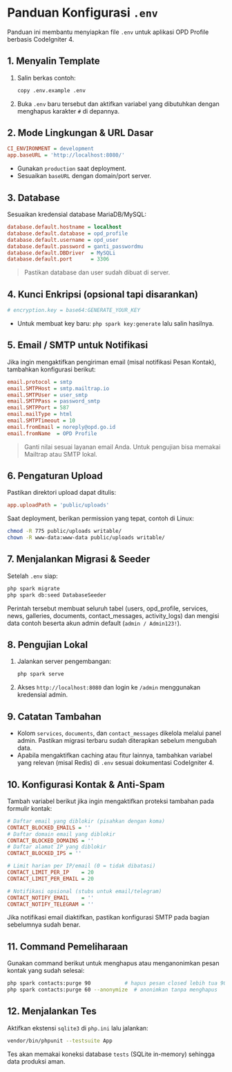 ﻿# Panduan Konfigurasi `.env`

Panduan ini membantu menyiapkan file `.env` untuk aplikasi OPD Profile berbasis CodeIgniter 4.

## 1. Menyalin Template

1. Salin berkas contoh:
   ```bash
   copy .env.example .env
   ```
2. Buka `.env` baru tersebut dan aktifkan variabel yang dibutuhkan dengan menghapus karakter `#` di depannya.

## 2. Mode Lingkungan & URL Dasar

```ini
CI_ENVIRONMENT = development
app.baseURL = 'http://localhost:8080/'
```
- Gunakan `production` saat deployment.
- Sesuaikan `baseURL` dengan domain/port server.

## 3. Database

Sesuaikan kredensial database MariaDB/MySQL:

```ini
database.default.hostname = localhost
database.default.database = opd_profile
database.default.username = opd_user
database.default.password = ganti_passwordmu
database.default.DBDriver  = MySQLi
database.default.port      = 3306
```

> Pastikan database dan user sudah dibuat di server.

## 4. Kunci Enkripsi (opsional tapi disarankan)

```ini
# encryption.key = base64:GENERATE_YOUR_KEY
```
- Untuk membuat key baru: `php spark key:generate` lalu salin hasilnya.

## 5. Email / SMTP untuk Notifikasi

Jika ingin mengaktifkan pengiriman email (misal notifikasi Pesan Kontak), tambahkan konfigurasi berikut:

```ini
email.protocol = smtp
email.SMTPHost = smtp.mailtrap.io
email.SMTPUser = user_smtp
email.SMTPPass = password_smtp
email.SMTPPort = 587
email.mailType = html
email.SMTPTimeout = 10
email.fromEmail = noreply@opd.go.id
email.fromName  = OPD Profile
```

> Ganti nilai sesuai layanan email Anda. Untuk pengujian bisa memakai Mailtrap atau SMTP lokal.

## 6. Pengaturan Upload

Pastikan direktori upload dapat ditulis:

```ini
app.uploadPath = 'public/uploads'
```

Saat deployment, berikan permission yang tepat, contoh di Linux:

```bash
chmod -R 775 public/uploads writable/
chown -R www-data:www-data public/uploads writable/
```

## 7. Menjalankan Migrasi & Seeder

Setelah `.env` siap:

```bash
php spark migrate
php spark db:seed DatabaseSeeder
```

Perintah tersebut membuat seluruh tabel (users, opd_profile, services, news, galleries, documents, contact_messages, activity_logs) dan mengisi data contoh beserta akun admin default (`admin / Admin123!`).

## 8. Pengujian Lokal

1. Jalankan server pengembangan:
   ```bash
   php spark serve
   ```
2. Akses `http://localhost:8080` dan login ke `/admin` menggunakan kredensial admin.

## 9. Catatan Tambahan

- Kolom `services`, `documents`, dan `contact_messages` dikelola melalui panel admin. Pastikan migrasi terbaru sudah diterapkan sebelum mengubah data.
- Apabila mengaktifkan caching atau fitur lainnya, tambahkan variabel yang relevan (misal Redis) di `.env` sesuai dokumentasi CodeIgniter 4.

## 10. Konfigurasi Kontak & Anti-Spam

Tambah variabel berikut jika ingin mengaktifkan proteksi tambahan pada formulir kontak:

```ini
# Daftar email yang diblokir (pisahkan dengan koma)
CONTACT_BLOCKED_EMAILS = ''
# Daftar domain email yang diblokir
CONTACT_BLOCKED_DOMAINS = ''
# Daftar alamat IP yang diblokir
CONTACT_BLOCKED_IPS = ''

# Limit harian per IP/email (0 = tidak dibatasi)
CONTACT_LIMIT_PER_IP    = 20
CONTACT_LIMIT_PER_EMAIL = 20

# Notifikasi opsional (stubs untuk email/telegram)
CONTACT_NOTIFY_EMAIL    = ''
CONTACT_NOTIFY_TELEGRAM = ''
```

Jika notifikasi email diaktifkan, pastikan konfigurasi SMTP pada bagian sebelumnya sudah benar.

## 11. Command Pemeliharaan

Gunakan command berikut untuk menghapus atau menganonimkan pesan kontak yang sudah selesai:

```bash
php spark contacts:purge 90           # hapus pesan closed lebih tua 90 hari
php spark contacts:purge 60 --anonymize  # anonimkan tanpa menghapus
```

## 12. Menjalankan Tes

Aktifkan ekstensi `sqlite3` di `php.ini` lalu jalankan:

```bash
vendor/bin/phpunit --testsuite App
```

Tes akan memakai koneksi database `tests` (SQLite in-memory) sehingga data produksi aman.
